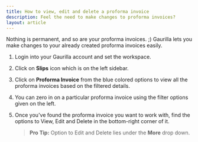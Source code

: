 ```yaml
---
title: How to view, edit and delete a proforma invoice
description: Feel the need to make changes to proforma invoices?
layout: article
---
```

Nothing is permanent, and so are your proforma invoices. ;) Gaurilla lets you make changes to your already created proforma invoices easily.

1. Login into your Gaurilla account and set the workspace.

2. Click on **Slips** icon which is on the left sidebar.

3. Click on **Proforma Invoice** from the blue colored options to view all the proforma invoices based on the filtered details.

4. You can zero in on a particular proforma invoice using the filter options given on the left.

5. Once you've found the proforma invoice you want to work with, find the options to View, Edit and Delete in the bottom-right corner of it.

	> **Pro Tip:** Option to Edit and Delete lies under the **More** drop down.